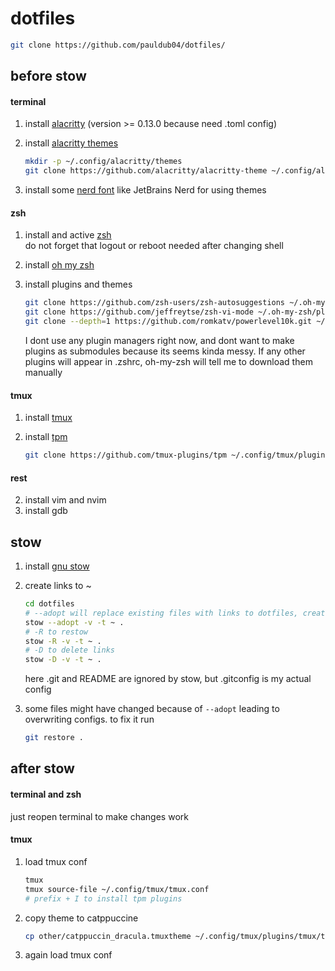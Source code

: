 # dotfiles
```bash
git clone https://github.com/pauldub04/dotfiles/
```

## before stow

#### terminal
1) install [alacritty](https://github.com/alacritty/alacritty) (version >= 0.13.0 because need .toml config)
2) install [alacritty themes](https://github.com/alacritty/alacritty-theme)

   ```bash
   mkdir -p ~/.config/alacritty/themes
   git clone https://github.com/alacritty/alacritty-theme ~/.config/alacritty/themes
   ```
3) install some [nerd font](https://www.nerdfonts.com/font-downloads) like JetBrains Nerd for using themes

#### zsh
1) install and active [zsh](https://www.zsh.org/) \
   do not forget that logout or reboot needed after changing shell
3) install [oh my zsh](https://ohmyz.sh/)
4) install plugins and themes

   ```bash
   git clone https://github.com/zsh-users/zsh-autosuggestions ~/.oh-my-zsh/plugins/zsh-autosuggestions
   git clone https://github.com/jeffreytse/zsh-vi-mode ~/.oh-my-zsh/plugins/zsh-vi-mode
   git clone --depth=1 https://github.com/romkatv/powerlevel10k.git ~/.oh-my-zsh/themes/powerlevel10k
   ```
   I dont use any plugin managers right now, and dont want to make plugins as submodules because its seems kinda messy. If any other plugins will appear in .zshrc, oh-my-zsh will tell me to download them manually

#### tmux
1) install [tmux](https://github.com/tmux/tmux)
2) install [tpm](https://github.com/tmux-plugins/tpm)
   
   ```bash
   git clone https://github.com/tmux-plugins/tpm ~/.config/tmux/plugins/tpm
   ```

#### rest
2) install vim and nvim
3) install gdb

## stow
1) install [gnu stow](https://www.gnu.org/software/stow/)
2) create links to ~

   ```bash
   cd dotfiles
   # --adopt will replace existing files with links to dotfiles, create backups them if needed
   stow --adopt -v -t ~ .
   # -R to restow
   stow -R -v -t ~ .
   # -D to delete links
   stow -D -v -t ~ .
   ```
   here .git and README are ignored by stow, but .gitconfig is my actual config
3) some files might have changed because of `--adopt` leading to overwriting configs. to fix it run

   ```bash
   git restore .
   ```

## after stow

#### terminal and zsh
just reopen terminal to make changes work

#### tmux
1) load tmux conf

   ```bash
   tmux
   tmux source-file ~/.config/tmux/tmux.conf
   # prefix + I to install tpm plugins
   ```
2) copy theme to catppuccine

   ```bash
   cp other/catppuccin_dracula.tmuxtheme ~/.config/tmux/plugins/tmux/themes/
   ```
3) again load tmux conf
